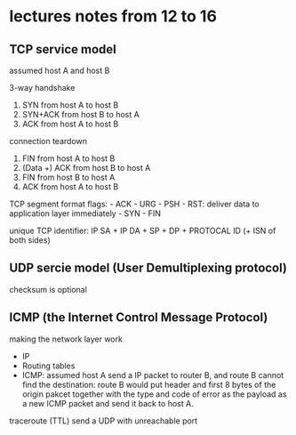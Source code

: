 # lectures notes from 12 to 16

## TCP service model

assumed host A and host B

3-way handshake
1. SYN from host A to host B
2. SYN+ACK from host B to host A
3. ACK from host A to host B

connection teardown
1. FIN from host A to host B
2. (Data +) ACK from host B to host A
3. FIN from host B to host A
4. ACK from host A to host B

TCP segment format
flags:
    - ACK
    - URG
    - PSH
    - RST: deliver data to application layer immediately
    - SYN
    - FIN

unique TCP identifier:
    IP SA + IP DA + SP + DP + PROTOCAL ID (+ ISN of both sides)

## UDP sercie model (User Demultiplexing protocol)
checksum is optional

## ICMP (the Internet Control Message Protocol)

making the network layer work
- IP
- Routing tables
- ICMP:
  assumed host A send a IP packet to router B, and route B cannot find the destination: route B would put header and first 8 bytes of the origin pakcet together with the type and code of error as the payload as a new ICMP packet and send it back to host A.

traceroute (TTL)
send a UDP with unreachable port